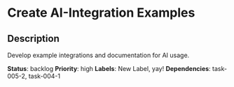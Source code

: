 # Create AI-Integration Examples

## Description
Develop example integrations and documentation for AI usage.

**Status**: backlog
**Priority**: high
**Labels**: New Label, yay!
**Dependencies**: task-005-2, task-004-1
